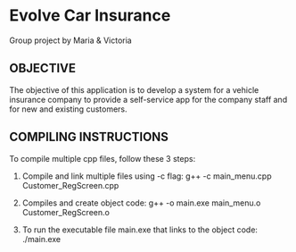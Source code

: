 # Evolve Car Insurance
Group project by Maria & Victoria

## OBJECTIVE
The objective of this application is to develop a system for a vehicle insurance company to provide a self-service app for the company staff and for new and existing customers.


## COMPILING INSTRUCTIONS
To compile multiple cpp files, follow these 3 steps:

1. Compile and link multiple files using -c flag: g++ -c main_menu.cpp Customer_RegScreen.cpp


2. Compiles and create object code:  g++ -o main.exe main_menu.o Customer_RegScreen.o


3. To run the executable file main.exe that links to the object code:   ./main.exe
